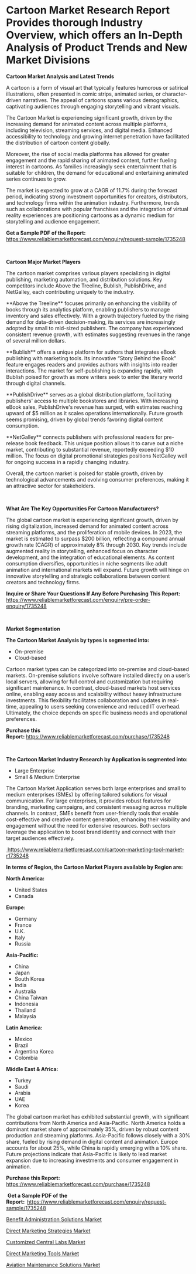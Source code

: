 <p><h1>Cartoon Market Research Report Provides thorough Industry Overview, which offers an In-Depth Analysis of Product Trends and New Market Divisions</h1></p><p><strong>Cartoon Market Analysis and Latest Trends</strong></p>
<p><p>A cartoon is a form of visual art that typically features humorous or satirical illustrations, often presented in comic strips, animated series, or character-driven narratives. The appeal of cartoons spans various demographics, captivating audiences through engaging storytelling and vibrant visuals.</p><p>The Cartoon Market is experiencing significant growth, driven by the increasing demand for animated content across multiple platforms, including television, streaming services, and digital media. Enhanced accessibility to technology and growing internet penetration have facilitated the distribution of cartoon content globally. </p><p>Moreover, the rise of social media platforms has allowed for greater engagement and the rapid sharing of animated content, further fueling interest in cartoons. As families increasingly seek entertainment that is suitable for children, the demand for educational and entertaining animated series continues to grow. </p><p>The market is expected to grow at a CAGR of 11.7% during the forecast period, indicating strong investment opportunities for creators, distributors, and technology firms within the animation industry. Furthermore, trends such as collaborations with popular franchises and the integration of virtual reality experiences are positioning cartoons as a dynamic medium for storytelling and audience engagement.</p></p>
<p><strong>Get a Sample PDF of the Report:&nbsp;</strong> <a href="https://www.reliablemarketforecast.com/enquiry/request-sample/1735248?utm_campaign=1117&utm_medium=2&utm_source=Github&utm_content=ia&utm_term=18122024&utm_id=cartoon">https://www.reliablemarketforecast.com/enquiry/request-sample/1735248</a></p>
<p>&nbsp;</p>
<p><strong>Cartoon Major Market Players</strong></p>
<p><p>The cartoon market comprises various players specializing in digital publishing, marketing automation, and distribution solutions. Key competitors include Above the Treeline, Bublish, PublishDrive, and NetGalley, each contributing uniquely to the industry.</p><p>**Above the Treeline** focuses primarily on enhancing the visibility of books through its analytics platform, enabling publishers to manage inventory and sales effectively. With a growth trajectory fueled by the rising demand for data-driven decision-making, its services are increasingly adopted by small to mid-sized publishers. The company has experienced consistent revenue growth, with estimates suggesting revenues in the range of several million dollars.</p><p>**Bublish** offers a unique platform for authors that integrates eBook publishing with marketing tools. Its innovative “Story Behind the Book” feature engages readers and provides authors with insights into reader interactions. The market for self-publishing is expanding rapidly, with Bublish poised for growth as more writers seek to enter the literary world through digital channels.</p><p>**PublishDrive** serves as a global distribution platform, facilitating publishers' access to multiple bookstores and libraries. With increasing eBook sales, PublishDrive's revenue has surged, with estimates reaching upward of $5 million as it scales operations internationally. Future growth seems promising, driven by global trends favoring digital content consumption.</p><p>**NetGalley** connects publishers with professional readers for pre-release book feedback. This unique position allows it to carve out a niche market, contributing to substantial revenue, reportedly exceeding $10 million. The focus on digital promotional strategies positions NetGalley well for ongoing success in a rapidly changing industry.</p><p>Overall, the cartoon market is poised for stable growth, driven by technological advancements and evolving consumer preferences, making it an attractive sector for stakeholders.</p></p>
<p>&nbsp;</p>
<p><strong>What Are The Key Opportunities For Cartoon Manufacturers?</strong></p>
<p><p>The global cartoon market is experiencing significant growth, driven by rising digitalization, increased demand for animated content across streaming platforms, and the proliferation of mobile devices. In 2023, the market is estimated to surpass $200 billion, reflecting a compound annual growth rate (CAGR) of approximately 8% through 2030. Key trends include augmented reality in storytelling, enhanced focus on character development, and the integration of educational elements. As content consumption diversifies, opportunities in niche segments like adult animation and international markets will expand. Future growth will hinge on innovative storytelling and strategic collaborations between content creators and technology firms.</p></p>
<p><strong>Inquire or Share Your Questions If Any Before Purchasing This Report:</strong> <a href="https://www.reliablemarketforecast.com/enquiry/pre-order-enquiry/1735248?utm_campaign=1117&utm_medium=2&utm_source=Github&utm_content=ia&utm_term=18122024&utm_id=cartoon">https://www.reliablemarketforecast.com/enquiry/pre-order-enquiry/1735248</a></p>
<p>&nbsp;</p>
<p><strong>Market Segmentation</strong></p>
<p><strong>The Cartoon Market Analysis by types is segmented into:</strong></p>
<p><ul><li>On-premise</li><li>Cloud-based</li></ul></p>
<p><p>Cartoon market types can be categorized into on-premise and cloud-based markets. On-premise solutions involve software installed directly on a user’s local servers, allowing for full control and customization but requiring significant maintenance. In contrast, cloud-based markets host services online, enabling easy access and scalability without heavy infrastructure investments. This flexibility facilitates collaboration and updates in real-time, appealing to users seeking convenience and reduced IT overhead. Ultimately, the choice depends on specific business needs and operational preferences.</p></p>
<p><strong>Purchase this Report:&nbsp;</strong><a href="https://www.reliablemarketforecast.com/purchase/1735248?utm_campaign=1117&utm_medium=2&utm_source=Github&utm_content=ia&utm_term=18122024&utm_id=cartoon">https://www.reliablemarketforecast.com/purchase/1735248</a></p>
<p>&nbsp;</p>
<p><strong>The Cartoon Market Industry Research by Application is segmented into:</strong></p>
<p><ul><li>Large Enterprise</li><li>Small & Medium Enterprise</li></ul></p>
<p><p>The Cartoon Market Application serves both large enterprises and small to medium enterprises (SMEs) by offering tailored solutions for visual communication. For large enterprises, it provides robust features for branding, marketing campaigns, and consistent messaging across multiple channels. In contrast, SMEs benefit from user-friendly tools that enable cost-effective and creative content generation, enhancing their visibility and engagement without the need for extensive resources. Both sectors leverage the application to boost brand identity and connect with their target audiences effectively.</p></p>
<p><a href="https://www.reliablemarketforecast.com/cartoon-marketing-tool-market-r1735248?utm_campaign=1117&utm_medium=2&utm_source=Github&utm_content=ia&utm_term=18122024&utm_id=cartoon">&nbsp;https://www.reliablemarketforecast.com/cartoon-marketing-tool-market-r1735248</a></p>
<p><strong>In terms of Region, the Cartoon Market Players available by Region are:</strong></p>
<p>
    <p> <strong> North America: </strong>
        <ul>
            <li>United States</li>
            <li>Canada</li>
        </ul>
        </p> 
    <p> <strong> Europe: </strong>
        <ul>
            <li>Germany</li>
            <li>France</li>
            <li>U.K.</li>
            <li>Italy</li>
            <li>Russia</li>
        </ul>
        </p> 
    <p> <strong> Asia-Pacific: </strong>
        <ul>
            <li>China</li>
            <li>Japan</li>
            <li>South Korea</li>
            <li>India</li>
            <li>Australia</li>
            <li>China Taiwan</li>
            <li>Indonesia</li>
            <li>Thailand</li>
            <li>Malaysia</li>
        </ul>
        </p> 
    <p> <strong> Latin America: </strong>
        <ul>
            <li>Mexico</li>
            <li>Brazil</li>
            <li>Argentina Korea</li>
            <li>Colombia</li>
        </ul>
        </p> 
    <p> <strong> Middle East & Africa: </strong>
        <ul>
            <li>Turkey</li>
            <li>Saudi</li>
            <li>Arabia</li>
            <li>UAE</li>
            <li>Korea</li>
        </ul>
    </p>
    </p>
<p><p>The global cartoon market has exhibited substantial growth, with significant contributions from North America and Asia-Pacific. North America holds a dominant market share of approximately 35%, driven by robust content production and streaming platforms. Asia-Pacific follows closely with a 30% share, fueled by rising demand in digital content and animation. Europe accounts for about 25%, while China is rapidly emerging with a 10% share. Future projections indicate that Asia-Pacific is likely to lead market expansion due to increasing investments and consumer engagement in animation.</p></p>
<p><strong>Purchase this Report: </strong><a href="https://www.reliablemarketforecast.com/purchase/1735248?utm_campaign=1117&utm_medium=2&utm_source=Github&utm_content=ia&utm_term=18122024&utm_id=cartoon">https://www.reliablemarketforecast.com/purchase/1735248</a></p>
<p>&nbsp;<strong>Get a Sample PDF of the Report:&nbsp;&nbsp;</strong><a href="https://www.reliablemarketforecast.com/enquiry/request-sample/1735248?utm_campaign=1117&utm_medium=2&utm_source=Github&utm_content=ia&utm_term=18122024&utm_id=cartoon">https://www.reliablemarketforecast.com/enquiry/request-sample/1735248</a></p>
<p><strong></strong></p>
<p><p><a href="https://www.linkedin.com/pulse/benefit-administration-solutions-market-revolution-2024-2031-cu2se?utm_campaign=1117&utm_medium=2&utm_source=Github&utm_content=ia&utm_term=18122024&utm_id=cartoon">Benefit Administration Solutions Market</a></p><p><a href="https://www.linkedin.com/pulse/exploring-potential-direct-marketing-strategies-marketthe-v4a4e?utm_campaign=1117&utm_medium=2&utm_source=Github&utm_content=ia&utm_term=18122024&utm_id=cartoon">Direct Marketing Strategies Market</a></p><p><a href="https://github.com/AKSHATREPORTPRIME/Market-Research-Report-List-6/blob/main/customized-central-labs-market.md?utm_campaign=1117&utm_medium=2&utm_source=Github&utm_content=ia&utm_term=18122024&utm_id=cartoon">Customized Central Labs Market</a></p><p><a href="https://www.linkedin.com/pulse/latest-trend-analysis-direct-marketing-tools-market-suggests-ee0se?utm_campaign=1117&utm_medium=2&utm_source=Github&utm_content=ia&utm_term=18122024&utm_id=cartoon">Direct Marketing Tools Market</a></p><p><a href="https://www.linkedin.com/pulse/aviation-maintenance-solutions-market-size-share-analysis-2024-2031-4wbee?utm_campaign=1117&utm_medium=2&utm_source=Github&utm_content=ia&utm_term=18122024&utm_id=cartoon">Aviation Maintenance Solutions Market</a></p></p>